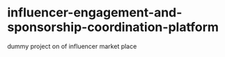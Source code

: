# influencer-engagement-and-sponsorship-coordination-platform
dummy project on of influencer market place
